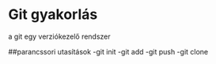 # Git gyakorlás
a git egy verziókezelő rendszer

##parancssori utasítások
-git init
-git add
-git push
-git clone
